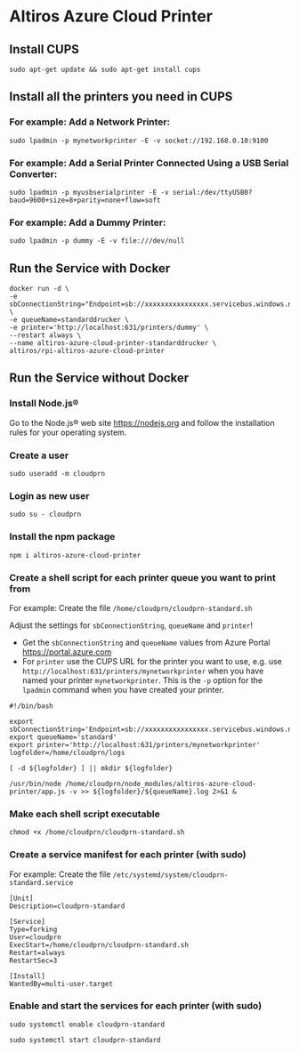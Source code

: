 # Altiros Azure Cloud Printer


## Install CUPS

`sudo apt-get update && sudo apt-get install cups`

## Install all the printers you need in CUPS

### For example: Add a Network Printer:
`sudo lpadmin -p mynetworkprinter -E -v socket://192.168.0.10:9100`

### For example: Add a Serial Printer Connected Using a USB Serial Converter:
`sudo lpadmin -p myusbserialprinter -E -v serial:/dev/ttyUSB0?baud=9600+size=8+parity=none+flow=soft`

### For example: Add a Dummy Printer:
`sudo lpadmin -p dummy -E -v file:///dev/null`

## Run the Service with Docker

```
docker run -d \
-e sbConnectionString="Endpoint=sb://xxxxxxxxxxxxxxxx.servicebus.windows.net/;SharedAccessKeyName=RootManageSharedAccessKey;SharedAccessKey=xxxxxxxxxx=" \
-e queueName=standarddrucker \
-e printer='http://localhost:631/printers/dummy' \
--restart always \
--name altiros-azure-cloud-printer-standarddrucker \
altiros/rpi-altiros-azure-cloud-printer
```

## Run the Service without Docker

### Install Node.js®

Go to the Node.js® web site https://nodejs.org and follow the installation rules for your operating system.

### Create a user
`sudo useradd -m cloudprn`

### Login as new user
`sudo su - cloudprn`

### Install the npm package
`npm i altiros-azure-cloud-printer`

### Create a shell script for each printer queue you want to print from

For example: Create the file `/home/cloudprn/cloudprn-standard.sh`

Adjust the settings for `sbConnectionString`, `queueName` and `printer`!

- Get the `sbConnectionString` and `queueName` values from Azure Portal https://portal.azure.com
- For `printer` use the CUPS URL for the printer you want to use, e.g. use `http://localhost:631/printers/mynetworkprinter` when you have named your printer `mynetworkprinter`. This is the `-p` option for the `lpadmin` command when you have created your printer.

```
#!/bin/bash

export sbConnectionString='Endpoint=sb://xxxxxxxxxxxxxxxx.servicebus.windows.net/;SharedAccessKeyName=RootManageSharedAccessKey;SharedAccessKey=xxxxxxxxxx='
export queueName='standard'
export printer='http://localhost:631/printers/mynetworkprinter'
logfolder=/home/cloudprn/logs

[ -d ${logfolder} ] || mkdir ${logfolder}

/usr/bin/node /home/cloudprn/node_modules/altiros-azure-cloud-printer/app.js -v >> ${logfolder}/${queueName}.log 2>&1 &
```
### Make each shell script executable

`chmod +x /home/cloudprn/cloudprn-standard.sh`

### Create a service manifest for each printer (with sudo) 

For example: Create the file `/etc/systemd/system/cloudprn-standard.service`

```
[Unit]
Description=cloudprn-standard

[Service]
Type=forking
User=cloudprn
ExecStart=/home/cloudprn/cloudprn-standard.sh
Restart=always
RestartSec=3

[Install]
WantedBy=multi-user.target
```

### Enable and start the services for each printer (with sudo) 

`sudo systemctl enable cloudprn-standard`

`sudo systemctl start cloudprn-standard`
